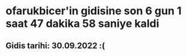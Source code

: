 # ofarukbicer'in gidisine son 6 gun 1 saat 47 dakika 58 saniye kaldi

## Gidis tarihi: 30.09.2022 :(